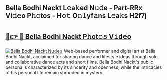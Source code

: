 ## Bella Bodhi Nackt L𝚎a𝚔ed N𝚞𝚍e - Part-RRx Vi𝚍𝚎o P𝚑𝚘tos - H𝚘𝚝 O𝚗𝚕yf𝚊ns L𝚎a𝚔s H2f7j

# <h2><a href="http://kf37yg2.oniu.top/?m=Bella+Bodhi+Nackt">🔗👉 🔴 Bella Bodhi Nackt P𝚑ot𝚘𝚜 V𝚒d𝚎o</a></h2>

[![Bella Bodhi Nackt Nu𝚍e𝚜](https://i.imgur.com/0qMVB7G.gif)](http://kf37yg2.oniu.top/?m=Bella+Bodhi+Nackt)
Web-based performer and digital artist Bella Bodhi Nackt, acclaimed for sharing dance and lifestyle ideas through solo and collaborative dance acts and short films. Bella Bodhi Nackt's public persona is characterized by its sincerity and openness, while the intricacies of his personal life remain shrouded in mystery.  
